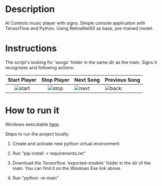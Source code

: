 # Description 

AI Controls music player with signs. Simple console application with TensorFlow and Python. Using RetinaNet50 as base, pre-trained model.  

# Instructions

The script's looking for 'songs' folder in the same dir as the main. Signs it recognizes and following actions:


Start Player            |  Stop Player | Next Song | Previous Song
:-------------------------:|:-------------------------: |:------------------------- |:------------------------- 
![start](https://i.ibb.co/bHHsgK9/Capture.png)   |  ![stop](https://i.ibb.co/Mn7Zpbb/Capture.png) | ![next](https://i.ibb.co/ggNjDtP/Capture2.png) |   ![back](https://i.ibb.co/jMv80Vy/Capture3.png):
   

# How to run it

Windows executable [here](https://drive.google.com/drive/folders/1W-WCQ4Zu-iNj5YhTvZywDKCXcjgGIyw2?usp=sharing). 

Steps to run the project locally:

1. Create and activate new python virtual environment

2. Run "pip install -r requirements.txt" 

3. Download the Tensorflow 'exported-models' folder in the dir of the main. You can find it on the Windows Exe link above.

4. Run "python -m main"
